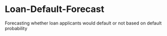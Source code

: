 # Loan-Default-Forecast
Forecasting whether loan applicants would default or not based on default probability
